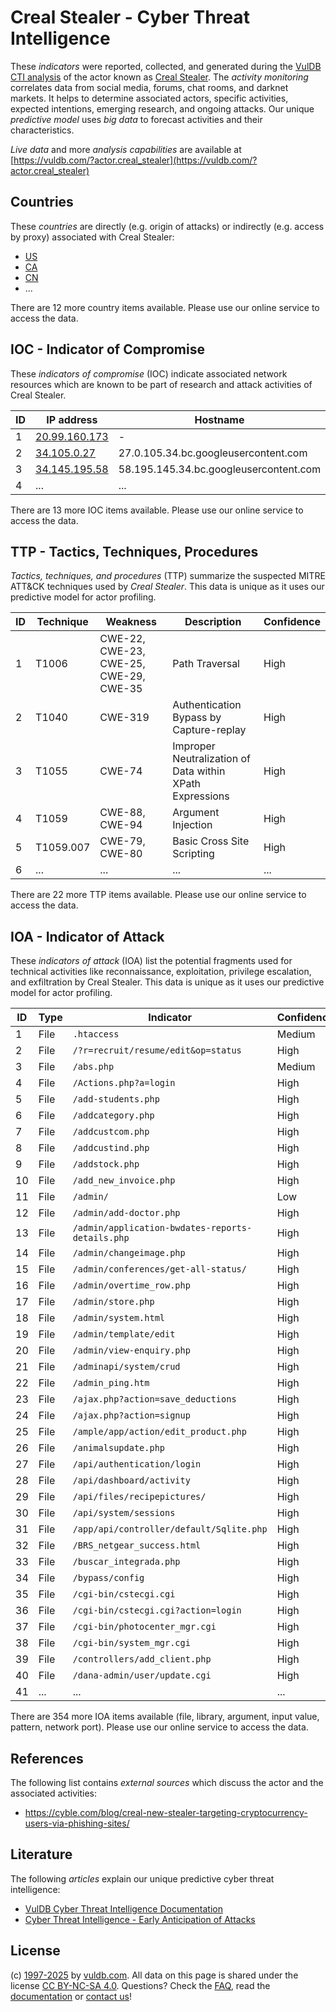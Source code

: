 # Creal Stealer - Cyber Threat Intelligence

These _indicators_ were reported, collected, and generated during the [VulDB CTI analysis](https://vuldb.com/?kb.cti) of the actor known as [Creal Stealer](https://vuldb.com/?actor.creal_stealer). The _activity monitoring_ correlates data from social media, forums, chat rooms, and darknet markets. It helps to determine associated actors, specific activities, expected intentions, emerging research, and ongoing attacks. Our unique _predictive model_ uses _big data_ to forecast activities and their characteristics.

_Live data_ and more _analysis capabilities_ are available at [https://vuldb.com/?actor.creal_stealer](https://vuldb.com/?actor.creal_stealer)

## Countries

These _countries_ are directly (e.g. origin of attacks) or indirectly (e.g. access by proxy) associated with Creal Stealer:

* [US](https://vuldb.com/?country.us)
* [CA](https://vuldb.com/?country.ca)
* [CN](https://vuldb.com/?country.cn)
* ...

There are 12 more country items available. Please use our online service to access the data.

## IOC - Indicator of Compromise

These _indicators of compromise_ (IOC) indicate associated network resources which are known to be part of research and attack activities of Creal Stealer.

ID | IP address | Hostname | Campaign | Confidence
-- | ---------- | -------- | -------- | ----------
1 | [20.99.160.173](https://vuldb.com/?ip.20.99.160.173) | - | - | High
2 | [34.105.0.27](https://vuldb.com/?ip.34.105.0.27) | 27.0.105.34.bc.googleusercontent.com | - | Medium
3 | [34.145.195.58](https://vuldb.com/?ip.34.145.195.58) | 58.195.145.34.bc.googleusercontent.com | - | Medium
4 | ... | ... | ... | ...

There are 13 more IOC items available. Please use our online service to access the data.

## TTP - Tactics, Techniques, Procedures

_Tactics, techniques, and procedures_ (TTP) summarize the suspected MITRE ATT&CK techniques used by _Creal Stealer_. This data is unique as it uses our predictive model for actor profiling.

ID | Technique | Weakness | Description | Confidence
-- | --------- | -------- | ----------- | ----------
1 | T1006 | CWE-22, CWE-23, CWE-25, CWE-29, CWE-35 | Path Traversal | High
2 | T1040 | CWE-319 | Authentication Bypass by Capture-replay | High
3 | T1055 | CWE-74 | Improper Neutralization of Data within XPath Expressions | High
4 | T1059 | CWE-88, CWE-94 | Argument Injection | High
5 | T1059.007 | CWE-79, CWE-80 | Basic Cross Site Scripting | High
6 | ... | ... | ... | ...

There are 22 more TTP items available. Please use our online service to access the data.

## IOA - Indicator of Attack

These _indicators of attack_ (IOA) list the potential fragments used for technical activities like reconnaissance, exploitation, privilege escalation, and exfiltration by Creal Stealer. This data is unique as it uses our predictive model for actor profiling.

ID | Type | Indicator | Confidence
-- | ---- | --------- | ----------
1 | File | `.htaccess` | Medium
2 | File | `/?r=recruit/resume/edit&op=status` | High
3 | File | `/abs.php` | Medium
4 | File | `/Actions.php?a=login` | High
5 | File | `/add-students.php` | High
6 | File | `/addcategory.php` | High
7 | File | `/addcustcom.php` | High
8 | File | `/addcustind.php` | High
9 | File | `/addstock.php` | High
10 | File | `/add_new_invoice.php` | High
11 | File | `/admin/` | Low
12 | File | `/admin/add-doctor.php` | High
13 | File | `/admin/application-bwdates-reports-details.php` | High
14 | File | `/admin/changeimage.php` | High
15 | File | `/admin/conferences/get-all-status/` | High
16 | File | `/admin/overtime_row.php` | High
17 | File | `/admin/store.php` | High
18 | File | `/admin/system.html` | High
19 | File | `/admin/template/edit` | High
20 | File | `/admin/view-enquiry.php` | High
21 | File | `/adminapi/system/crud` | High
22 | File | `/admin_ping.htm` | High
23 | File | `/ajax.php?action=save_deductions` | High
24 | File | `/ajax.php?action=signup` | High
25 | File | `/ample/app/action/edit_product.php` | High
26 | File | `/animalsupdate.php` | High
27 | File | `/api/authentication/login` | High
28 | File | `/api/dashboard/activity` | High
29 | File | `/api/files/recipepictures/` | High
30 | File | `/api/system/sessions` | High
31 | File | `/app/api/controller/default/Sqlite.php` | High
32 | File | `/BRS_netgear_success.html` | High
33 | File | `/buscar_integrada.php` | High
34 | File | `/bypass/config` | High
35 | File | `/cgi-bin/cstecgi.cgi` | High
36 | File | `/cgi-bin/cstecgi.cgi?action=login` | High
37 | File | `/cgi-bin/photocenter_mgr.cgi` | High
38 | File | `/cgi-bin/system_mgr.cgi` | High
39 | File | `/controllers/add_client.php` | High
40 | File | `/dana-admin/user/update.cgi` | High
41 | ... | ... | ...

There are 354 more IOA items available (file, library, argument, input value, pattern, network port). Please use our online service to access the data.

## References

The following list contains _external sources_ which discuss the actor and the associated activities:

* https://cyble.com/blog/creal-new-stealer-targeting-cryptocurrency-users-via-phishing-sites/

## Literature

The following _articles_ explain our unique predictive cyber threat intelligence:

* [VulDB Cyber Threat Intelligence Documentation](https://vuldb.com/?kb.cti)
* [Cyber Threat Intelligence - Early Anticipation of Attacks](https://www.scip.ch/en/?labs.20201022)

## License

(c) [1997-2025](https://vuldb.com/?kb.changelog) by [vuldb.com](https://vuldb.com/?kb.about). All data on this page is shared under the license [CC BY-NC-SA 4.0](https://creativecommons.org/licenses/by-nc-sa/4.0/). Questions? Check the [FAQ](https://vuldb.com/?kb.faq), read the [documentation](https://vuldb.com/?kb) or [contact us](https://vuldb.com/?contact)!
